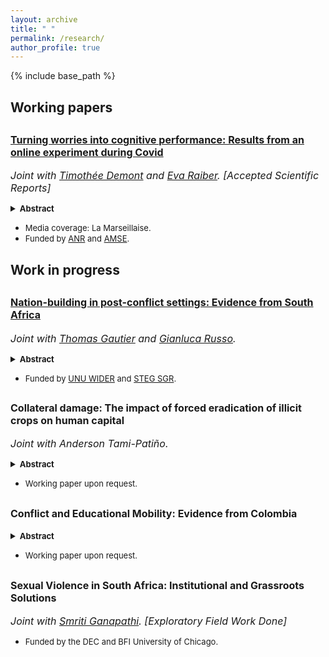 ```yaml
---
layout: archive
title: " "
permalink: /research/
author_profile: true
---
```

{% include base_path %} 
<h2>Working papers</h2>

<h2><font size="-0.3"><strong><a href="https://amu.hal.science/hal-03953178">Turning worries into cognitive performance: Results from an online experiment during Covid</a></strong></font></h2>  

<i><font size="-0.5">Joint with <a href="https://sites.google.com/site/timotheedemont/home">Timothée Demont</a> and <a href="https://sites.google.com/view/evaraiber/home">Eva Raiber</a>. [Accepted Scientific Reports] </font></i> 

<details><summary><strong> <font size="-1"> Abstract </font> </strong></summary><p style="text-align: justify">
<font size="-1">Worrisome topics, such as climate change, economic crises, or the Covid-19 pandemic, are increasingly present and pervasive due to digital media and social networks. Do such worries affect cognitive performance? The effect of a distressing topic might be very different depending on whether people have the scope and means to cope with the consequences. It can also differ by how performance is rewarded, for instance, if there is a goal that people can focus on. In an online experiment during the Covid-19 pandemic, we test how the cognitive performance of university students responds to topics discussing (i) current mental health issues related to social restrictions or (ii) future labor market uncertainties linked to the economic contraction. Moreover, we study how the response is affected by a performance goal by conditioning payout on reaching a minimum level. We find that the labor market topic increases cognitive performance when performance is motivated by a goal. Conversely, there is no such effect after the mental health topic. We even find a weak negative effect among those mentally vulnerable when payout is not based on reaching a goal. The positive effect is driven by students with larger financial and social resources, pointing at an inequality-widening mechanism.</font>
</p> </details>

- <font size="-1">Media coverage: La Marseillaise.</font> 
- <font size="-1">Funded by <a href="https://anr.fr/Projet-ANR-21-CO14-0009">ANR</a> and <a href="https://www.amse-aixmarseille.fr/en">AMSE</a>.</font>


<h2>Work in progress</h2>

<h2><font size="-0.3"><strong><a href="https://www.wider.unu.edu/publication/nation-building-post-conflict-settings">Nation-building in post-conflict settings: 	Evidence from South Africa  </a></strong></font></h2> 

<p><i><font size="-0.5">Joint with <a href="https://sites.google.com/view/thomasgautier/home">Thomas Gautier</a> and <a href="https://gianlucarusso.github.io">Gianluca Russo</a>.</font></i></p>

<details><summary><strong> <font size="-1"> Abstract </font> </strong></summary><p style="text-align: justify">
<font size="-1">How do states rebuild nations after a major conflict? Truth and Reconciliation Commissions (TRCs) have emerged as one of the most common interventions to achieve this objective. Despite their popularity, little is known about their efficacy to foster reconciliation and nation building. We fill this gap by studying the seminal TRC established in South Africa after the end of the Apartheid. To measure exposure to TRC across South African municipalities, we leverage quasi-random variation in media coverage of the TRC message. South African municipalities with higher historical exposure to TRC on media have lower levels of violence today. This effect is driven by improved nation building and higher trust towards post-Apartheid institutions. Exploiting daily variation in TRC hearings and mediatic exposure in the short run, we bolster our interpretation that our long-run results are forged in the years of TRC activity. The same evidence suggests that our results are driven by the coverage of TRC on media as opposed to generic media exposure.</font>
</p> </details>
  
- <font size="-1">Funded by <a href="https://www.wider.unu.edu/project/institutional-legacies-violent-conflict">UNU WIDER</a> and <a href="https://steg.cepr.org">STEG SGR</a>.</font>

<h2><font size="-0.3"><strong>Collateral damage: The impact of forced eradication of illicit crops on human capital</strong></font></h2> 

<p><i><font size="-0.5"> Joint with Anderson Tami-Patiño.</font></i><p>
 <details><summary><strong> <font size="-1"> Abstract </font> </strong></summary><p style="text-align: justify">

<font size="-1">The role of eradication policies in decreasing drug trade, insecurity, and ultimately fostering development remains largely debated. This paper examines the unintended consequences of aerial  fumigation of coca on human capital accumulation and its medium-term socioeconomic impact in Colombia. Employing a spatial regression discontinuity design and utilizing newly digitized data on the exact areas subjected to aerial spraying, we find that eradication increases dropout and failure rates in the short term. A key mechanism is the negative income shock experienced by households. Furthermore, we document that even after the ban on aerial spraying in 2015, villages exposed to eradication exhibit worse socioeconomic outcomes, including lower schooling, higher child labor, increased early marriage, and deteriorating living conditions.</font>
</p> </details>

- <font size="-1">Working paper upon request.</font> 

<h2><font size="-0.3"><strong>Conflict and Educational Mobility: Evidence from Colombia</strong></font></h2>

<details><summary><strong> <font size="-1"> Abstract </font> </strong></summary><p style="text-align: justify">

<font size="-1">Does conflict impact socioeconomic mobility? This paper examines the extent to which individuals’ exposure to conflict affects intergenerational mobility in education attainment in Colombia. Exploiting exogenous variation in conflict intensity caused by the distance to the nearest military base and US military assistance. I find that the armed conflict reduces the transmission of parents’ educational outcomes on children’s outcomes. An effect driven by the breakdown in transmission in highly educated families. This disruption occurs mainly due to conflict exposure in early childhood and exposure to conflict-related displacement and sexual violence. Notably, weakening the parent-child link is translated into a general increase in downward mobility and a decrease in upward mobility. Destruction of educational resources and a decrease in children’s aspirations are the likely mechanisms for the observed effect.</font>
</p> </details>

  - <font size="-1">Working paper upon request.</font> 


<h2><font size="-0.3"><strong>Sexual Violence in South Africa: Institutional and Grassroots Solutions</strong></font></h2>
<p><i><font size="-0.5">Joint with <a href="https://smriti-ganapathi.github.io">Smriti Ganapathi</a>. [Exploratory Field Work Done] </font></i>
</p>


  - <font size="-1">Funded by the DEC and BFI University of Chicago.</font>




